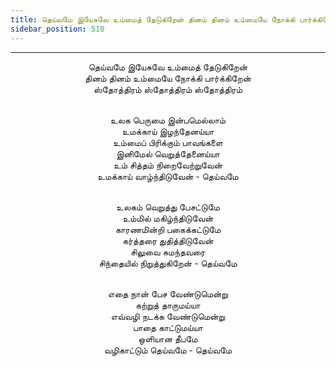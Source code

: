 ```yaml
---
title: தெய்வமே இயேசுவே உம்மைத் தேடுகிறேன் தினம் தினம் உம்மையே நோக்கி பார்க்கிறேன்
sidebar_position: 510
---
```


---
<center>
தெய்வமே இயேசுவே உம்மைத் தேடுகிறேன்<br/>
தினம் தினம் உம்மையே நோக்கி பார்க்கிறேன்<br/>
ஸ்தோத்திரம் ஸ்தோத்திரம் ஸ்தோத்திரம்<br/><br/>

உலக பெருமை இன்பமெல்லாம்<br/>
உமக்காய் இழந்தேனய்யா<br/>
உம்மைப் பிரிக்கும் பாவங்களை<br/>
இனிமேல் வெறுத்தேனைய்யா<br/>
உம் சித்தம் நிறைவேற்றுவேன்<br/>
உமக்காய் வாழ்ந்திடுவேன்                    - தெய்வமே<br/><br/>

உலகம் வெறுத்து பேசட்டுமே<br/>
உம்மில் மகிழ்ந்திடுவேன்<br/>
காரணமின்றி பகைக்கட்டுமே<br/>
கர்த்தரை துதித்திடுவேன்<br/>
சிலுவை சுமந்தவரை<br/>
சிந்தையில் நிறுத்துகிறேன்                    - தெய்வமே<br/><br/>

எதை நான் பேச வேண்டுமென்று<br/>
கற்றுத் தாருமய்யா<br/>
எவ்வழி நடக்க வேண்டுமென்று<br/>
பாதை காட்டுமய்யா<br/>
ஒளியான தீபமே<br/>
வழிகாட்டும் தெய்வமே                    - தெய்வமே
</center>